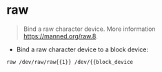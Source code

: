 # raw

> Bind a raw character device.
> More information <https://manned.org/raw.8>.

- Bind a raw character device to a block device:

`raw /dev/raw/raw{{1}} /dev/{{block_device`

